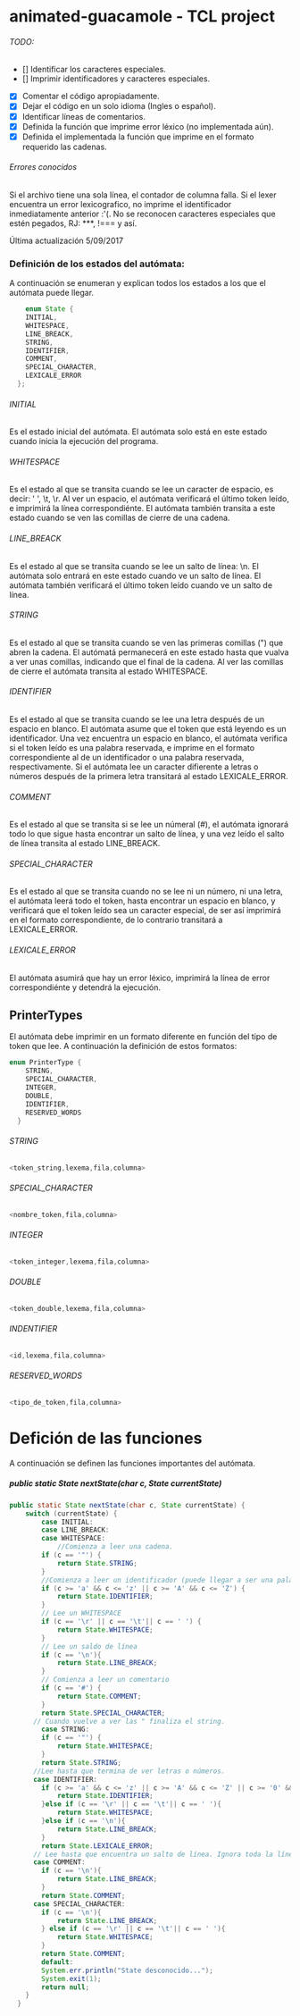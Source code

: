 # animated-guacamole - TCL project

###### TODO:

- [] Identificar los caracteres especiales.
- [] Imprimir identificadores y caracteres especiales.
- [x] Comentar el código apropiadamente.
- [x] Dejar el código en un solo idioma (Ingles o español).
- [x] Identificar líneas de comentarios.
- [x] Definida la función que imprime error léxico (no implementada aún).
- [x] Definida el implementada la función que imprime en el formato requerido las cadenas.

###### Errores conocidos

Si el archivo tiene una sola línea, el contador de columna falla.
Si el lexer encuentra un error lexicografico, no imprime el identificador inmediatamente anterior :'(.
No se reconocen caracteres especiales que estén pegados, RJ: ***, !=== y así.

Última actualización 5/09/2017

### Definición de los estados del autómata:

A continuación se enumeran y explican todos los estados a los que el autómata puede llegar.

```java
	enum State {
    INITIAL,
    WHITESPACE,
    LINE_BREACK,
    STRING,
    IDENTIFIER,
    COMMENT,
    SPECIAL_CHARACTER,
    LEXICALE_ERROR
  };
```
###### INITIAL

Es el estado inicial del autómata. El autómata solo está en este estado cuando inicia la ejecución del programa.

###### WHITESPACE

Es el estado al que se transita cuando se lee un caracter de espacio, es decir: ' ', \t, \r. Al ver un espacio, el autómata verificará el último token leído, e imprimirá la línea correspondiénte. El autómata también transita a este estado cuando se ven las comillas de cierre de una cadena.

###### LINE_BREACK

Es el estado al que se transita cuando se lee un salto de línea: \n. El autómata solo entrará en este estado cuando ve un salto de línea.
El autómata también verificará el último token leído cuando ve un salto de línea.

###### STRING

Es el estado al que se transita cuando se ven las primeras comillas (") que abren la cadena. El autómatá permanecerá en este estado hasta que vualva a ver unas comillas, indicando que el final de la cadena. Al ver las comillas de cierre el autómata transita al estado WHITESPACE.

###### IDENTIFIER

Es el estado al que se transita cuando se lee una letra después de un espacio en blanco. El autómata asume que el token que está leyendo es un identificador. Una vez encuentra un espacio en blanco, el autómata verifica si el token leído es una palabra reservada, e imprime en el formato correspondiente al de un identificador o una palabra reservada, respectivamente. Si el autómata lee un caracter difierente a letras o números después de la primera letra transitará al estado LEXICALE_ERROR.

###### COMMENT

Es el estado al que se transita si se lee un númeral (#), el autómata ignorará todo lo que sigue hasta encontrar un salto de línea, y una vez leído el salto de línea transita al estado LINE_BREACK.

###### SPECIAL_CHARACTER

Es el estado al que se transita cuando no se lee ni un número, ni una letra, el autómata leerá todo el token, hasta encontrar un espacio en blanco, y verificará que el token leído sea un caracter especial, de ser así imprimirá en el formato correspondiente, de lo contrario transitará a LEXICALE_ERROR.

###### LEXICALE_ERROR

El autómata asumirá que hay un error léxico, imprimirá la línea de error correspondiénte y detendrá la ejecución.

## PrinterTypes

El autómata debe imprimir en un formato diferente en función del tipo de token que lee. A continuación la definición de estos formatos:

```java
enum PrinterType {
  	STRING,
  	SPECIAL_CHARACTER,
  	INTEGER,
  	DOUBLE,
  	IDENTIFIER,
  	RESERVED_WORDS
  }
```

###### STRING

```java
<token_string,lexema,fila,columna>
```

###### SPECIAL_CHARACTER

```java
<nombre_token,fila,columna>
```

###### INTEGER

```java
<token_integer,lexema,fila,columna>
```

###### DOUBLE

```java
<token_double,lexema,fila,columna>
```

###### INDENTIFIER

```java
<id,lexema,fila,columna>
```

###### RESERVED_WORDS

```java
<tipo_de_token,fila,columna>
```

# Defición de las funciones

A continuación se definen las funciones importantes del autómata.

##### public static State nextState(char c, State currentState)

```java
public static State nextState(char c, State currentState) {
    switch (currentState) {
	    case INITIAL:
	    case LINE_BREACK:
	    case WHITESPACE:
	    	//Comienza a leer una cadena.
        if (c == '"') {
            return State.STRING;
        }
        //Comienza a leer un identificador (puede llegar a ser una palabra reservada).
        if (c >= 'a' && c <= 'z' || c >= 'A' && c <= 'Z') {
            return State.IDENTIFIER;
        }
        // Lee un WHITESPACE
        if (c == '\r' || c == '\t'|| c == ' ') {
            return State.WHITESPACE;
        }
        // Lee un saldo de línea
        if (c == '\n'){
        	return State.LINE_BREACK;
        }
        // Comienza a leer un comentario
        if (c == '#') {
        	return State.COMMENT;
        }
       	return State.SPECIAL_CHARACTER;
      // Cuando vuelve a ver las " finaliza el string.
    	case STRING:
        if (c == '"') {
            return State.WHITESPACE;
        }
        return State.STRING;
      //Lee hasta que termina de ver letras o números.
  	  case IDENTIFIER:
        if (c >= 'a' && c <= 'z' || c >= 'A' && c <= 'Z' || c >= '0' && c <= '9') {
            return State.IDENTIFIER;
        }else if (c == '\r' || c == '\t'|| c == ' '){
        	return State.WHITESPACE;
        }else if (c == '\n'){
        	return State.LINE_BREACK;
        }
        return State.LEXICALE_ERROR;
      // Lee hasta que encuentra un salto de línea. Ignora toda la línea leída.
      case COMMENT:
      	if (c == '\n'){
      		return State.LINE_BREACK;
      	}
      	return State.COMMENT;
      case SPECIAL_CHARACTER:
      	if (c == '\n'){
      		return State.LINE_BREACK;
      	} else if (c == '\r' || c == '\t'|| c == ' '){
      		return State.WHITESPACE;
      	}
      	return State.COMMENT;
   		default:
        System.err.println("State desconocido...");
        System.exit(1);
        return null;
    }
  }
```

